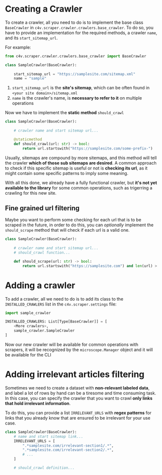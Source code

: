 # Creating a Crawler
To create a crawler, all you need to do is to implement the base class `BaseCrawler` in `c4v.scraper.crawler.crawlers.base_crawler`. To do so, you have to provide an implementation for the required methods, a crawler `name`, and its `start_sitemap_url`. 

For example:
```python
from c4v.scraper.crawler.crawlers.base_crawler import BaseCrawler

class SampleCrawler(BaseCrawler):
    
    start_sitemap_url = "https://samplesite.com/sitemap.xml"
    name = "sample"
```

1. `start_sitemap_url` is the **site's sitemap**, which can be often found in `<your site domain>/sitemap.xml`
2. `name` is the crawler's name, is **necessary to refer to it** on multiple operations

Now we have to implement the **static method**
``should_crawl``
```python
class SampleCrawler(BaseCrawler):
    
    # crawler name and start sitemap url...

    @staticmethod
    def should_crawl(url: str) -> bool:
        return url.startswith("https://samplesite.com/some-prefix-")
```

Usually, sitemaps are compound by more sitemaps, and this method will tell the crawler **which of those sub sitemaps are desired**. A common approach to check if this specific sitemap is useful or not is **checking its url**, as it might contain some specific patterns to imply some meaning.

With all this done, we already have a fully functional crawler, but **it's not yet available to the library** for some common operations, such as trigerring a crawling  for this new site.

## Fine grained url filtering
Maybe you want to perform some checking for each url that is to be scraped in the future, in order to do this, you can *optionally* implement the `should_scrape` method that will check if each url is a valid one.

```python
class SampleCrawler(BaseCrawler):
    
    # crawler name and start sitemap url...
    # should_crawl function...

    def should_scrape(url: str) -> bool:
        return url.startswith("https://samplesite.com") and len(url) > 42
```

# Adding a crawler

To add a crawler, all we need to do is to add its class to the `INSTALLED_CRAWLERS` list in the `c4v.scraper.settings` file:
```python
import sample_crawler

INSTALLED_CRAWLERS: List[Type[BaseCrawler]] = [
    <More crawlers>,
    sample_crawler.SampleCrawler
]
```
Now our new crawler will be available for common operations with scrapers, it will be recognized by the `microscope.Manager` object and it will be available for the CLI

# Adding irrelevant articles filtering
Sometimes we need to create a dataset with **non-relevant labeled data**, and label a lot of rows by hand can be a tiresome and time consuming task. In this case, you can specify the crawler that you want to crawl **only links that hold irrelevant information**.

To do this, you can provide a list `IRRELEVANT_URLS` with **regex patterns** for links that you already know that are ensured to be irrelevant for your use case.
```python
class SampleCrawler(BaseCrawler):
    # name and start sitemap link...
    IRRELEVANT_URLS = [
        ".*samplesite.com/irrelevant-section1/.*",
        ".*samplesite.com/irrelevant-section2/.*",
        # ...
    ]

    # should_crawl definition...
```